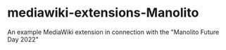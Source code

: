 # mediawiki-extensions-Manolito
An example MediaWiki extension in connection with the "Manolito Future Day 2022"
